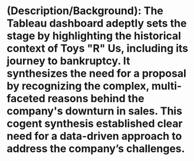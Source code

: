 # (Description/Background): The Tableau dashboard adeptly sets the stage by highlighting the historical context of Toys "R" Us, including its journey to bankruptcy. It synthesizes the need for a proposal by recognizing the complex, multi-faceted reasons behind the company's downturn in sales. This cogent synthesis established clear need for a data-driven approach to address the company’s challenges. 
